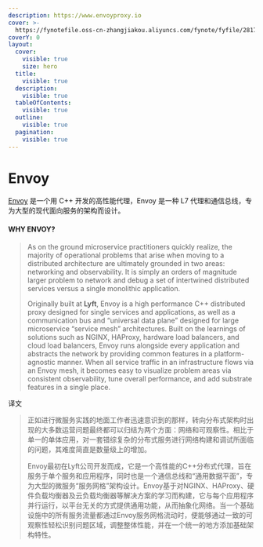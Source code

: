 ```yaml
---
description: https://www.envoyproxy.io
cover: >-
  https://fynotefile.oss-cn-zhangjiakou.aliyuncs.com/fynote/fyfile/2817/1719826372096/ac352a926134447dacf829a2eda518ad.png
coverY: 0
layout:
  cover:
    visible: true
    size: hero
  title:
    visible: true
  description:
    visible: true
  tableOfContents:
    visible: true
  outline:
    visible: true
  pagination:
    visible: true
---
```


# Envoy

[Envoy](https://www.envoyproxy.io/) 是一个用 C++ 开发的高性能代理，Envoy 是一种 L7 代理和通信总线，专为大型的现代面向服务的架构而设计。

#### WHY ENVOY? <a href="#why-envoy-_5" id="why-envoy-_5"></a>

> As on the ground microservice practitioners quickly realize, the majority of operational problems that arise when moving to a distributed architecture are ultimately grounded in two areas: networking and observability. It is simply an orders of magnitude larger problem to network and debug a set of intertwined distributed services versus a single monolithic application.
>
> Originally built at **Lyft**, Envoy is a high performance C++ distributed proxy designed for single services and applications, as well as a communication bus and “universal data plane” designed for large microservice “service mesh” architectures. Built on the learnings of solutions such as NGINX, HAProxy, hardware load balancers, and cloud load balancers, Envoy runs alongside every application and abstracts the network by providing common features in a platform-agnostic manner. When all service traffic in an infrastructure flows via an Envoy mesh, it becomes easy to visualize problem areas via consistent observability, tune overall performance, and add substrate features in a single place.

译文

> 正如进行微服务实践的地面工作者迅速意识到的那样，转向分布式架构时出现的大多数运营问题最终都可以归结为两个方面：网络和可观察性。相比于单一的单体应用，对一套错综复杂的分布式服务进行网络构建和调试所面临的问题，其难度简直是数量级上的增加。
>
> Envoy最初在Lyft公司开发而成，它是一个高性能的C++分布式代理，旨在服务于单个服务和应用程序，同时也是一个通信总线和“通用数据平面”，专为大型的微服务“服务网格”架构设计。Envoy基于对NGINX、HAProxy、硬件负载均衡器及云负载均衡器等解决方案的学习而构建，它与每个应用程序并行运行，以平台无关的方式提供通用功能，从而抽象化网络。当一个基础设施中的所有服务流量都通过Envoy服务网格流动时，便能够通过一致的可观察性轻松识别问题区域，调整整体性能，并在一个统一的地方添加基础架构特性。

